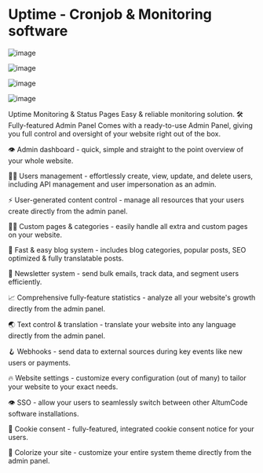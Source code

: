 # Uptime - Cronjob & Monitoring software
![image](https://github.com/user-attachments/assets/97f3bbce-68b6-4fe5-a014-aac50f13573f)

![image](https://github.com/user-attachments/assets/d440b54c-9d24-47bc-8651-7834343d1eb4)

![image](https://github.com/user-attachments/assets/afdc83d1-2aa4-4665-b21e-52b982778f7e)

![image](https://github.com/user-attachments/assets/c0ec5ac2-d3f4-48e7-99fd-b1308643cb45)


Uptime Monitoring &amp; Status Pages Easy &amp; reliable monitoring solution.
🛠 Fully-featured Admin Panel
Comes with a ready-to-use Admin Panel, giving you full control and oversight of your website right out of the box.

👁  Admin dashboard - quick, simple and straight to the point overview of your whole website.

🙋‍♂️  Users management - effortlessly create, view, update, and delete users, including API management and user impersonation as an admin.

⚡️  User-generated content control - manage all resources that your users create directly from the admin panel.

👩‍💻  Custom pages & categories - easily handle all extra and custom pages on your website.

📝  Fast & easy blog system - includes blog categories, popular posts, SEO optimized & fully translatable posts.

📧  Newsletter system - send bulk emails, track data, and segment users efficiently.

📈  Comprehensive fully-feature statistics - analyze all your website's growth directly from the admin panel.

🌏  Text control & translation - translate your website into any language directly from the admin panel.

🪝  Webhooks - send data to external sources during key events like new users or payments.

🔥  Website settings - customize every configuration (out of many) to tailor your website to your exact needs.

👁  SSO - allow your users to seamlessly switch between other AltumCode software installations.

🍪  Cookie consent - fully-featured, integrated cookie consent notice for your users.

🎨  Colorize your site - customize your entire system theme directly from the admin panel.
